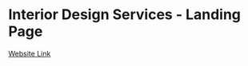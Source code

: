 # Interior Design Services -  Landing Page
[Website Link](https://a-rahul-krishnan.github.io/landing-page.github.io/)
